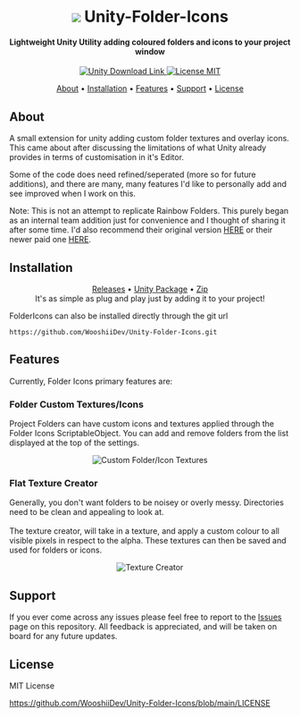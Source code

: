 <h1 align="center">  
 <br>
 <img src="https://i.imgur.com/sNNdxbt.png">
  Unity-Folder-Icons
</h1>

<h4 align="center">Lightweight Unity Utility adding coloured folders and icons to your project window</h4>

<p align="center">
 <a href="https://unity3d.com/get-unity/download">
 <img src="https://img.shields.io/badge/unity-2019.3%2B-blue.svg" alt="Unity Download Link">
 <a href="https://github.com/WooshiiDev/HierarchyDecorator/blob/master/LICENSE">
 <img src="https://img.shields.io/badge/License-MIT-brightgreen.svg" alt="License MIT">
</p>
   
 <p align="center">
  <a href="#about">About</a> •
  <a href="#installation">Installation</a> •
  <a href="#features">Features</a> •
  <a href="#support">Support</a> •
  <a href="#license">License</a>
</p>
  
## About

A small extension for unity adding custom folder textures and overlay icons. This came about after discussing the limitations of what Unity already provides in terms of customisation in it's Editor. 

Some of the code does need refined/seperated (more so for future additions), and there are many, many features I'd like to personally add and see improved when I work on this.

Note: This is not an attempt to replicate Rainbow Folders. This purely began as an internal team addition just for convenience and I thought of sharing it after some time. I'd also recommend their original version [HERE](https://github.com/PhannGor/unity3d-rainbow-folders/) or their newer paid one [HERE](https://assetstore.unity.com/packages/tools/utilities/rainbow-folders-2-143526).

## Installation

<p align="center">
  <a href="https://github.com/WooshiiDev/Unity-Folder-Icons/releases">Releases</a> • <a href="https://github.com/WooshiiDev/Unity-Folder-Icons/releases/download/0.1/FolderIcons.unitypackage">Unity Package</a> • <a href="https://github.com/WooshiiDev/Unity-Folder-Icons/archive/0.1.zip">Zip</a> <br>
It's as simple as plug and play just by adding it to your project!
</p>



FolderIcons can also be installed directly through the git url
```
https://github.com/WooshiiDev/Unity-Folder-Icons.git
```

## Features

Currently, Folder Icons primary features are:

### Folder Custom Textures/Icons

Project Folders can have custom icons and textures applied through the Folder Icons ScriptableObject.
You can add and remove folders from the list displayed at the top of the settings.

<p align="center">
 <img src="https://i.imgur.com/4KceZyF.png" alt="Custom Folder/Icon Textures">
</p>

### Flat Texture Creator

Generally, you don't want folders to be noisey or overly messy. Directories need to be clean and appealing to look at. 
<br><br>
The texture creator, will take in a texture, and apply a custom colour to all visible pixels in respect to the alpha. These textures can then be saved and used for folders or icons. 

<p align="center">
 <img src="https://i.imgur.com/G1Jn4Jg.png" alt="Texture Creator">
</p>

## Support

If you ever come across any issues please feel free to report to the [Issues](https://github.com/WooshiiDev/Unity-Folder-Icons/issues) page on this repository. All feedback is appreciated, and will be
taken on board for any future updates. 

## License

MIT License 

https://github.com/WooshiiDev/Unity-Folder-Icons/blob/main/LICENSE
